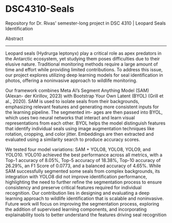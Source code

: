 # DSC4310-Seals
Repository for Dr. Rivas' semester-long project in DSC 4310 | Leopard Seals Identification

Abstract
_________________________________________________________________________________________
Leopard seals (Hydrurga leptonyx) play a critical role as apex predators in the
Antarctic ecosystem, yet studying them poses difficulties due to their elusive nature.
Traditional monitoring methods require a large amount of time and effort while
providing limited contributions. To address this issue, our project explores utilizing
deep learning models for seal identification in photos, offering a noninvasive
approach to wildlife monitoring.

Our framework combines Meta AI’s Segment Anything Model (SAM) (Alexan-
der Kirillov, 2023) with Bootstrap Your Own Latent (BYOL) (Grill et al., 2020).
SAM is used to isolate seals from their backgrounds, emphasizing relevant features
and generating more consistent inputs for the learning pipeline. The segmented im-
ages are then passed into BYOL, which uses two neural networks that interact and
learn visual representations from each other. BYOL helps the model distinguish
features that identify individual seals using image augmentation techniques like
rotation, cropping, and color jitter. Embeddings are then extracted and evaluated
using a similarity search to produce accuracy scores.

We tested four model variations: SAM + YOLO8, YOLO8, YOLO9, and YOLO10.
YOLO10 achieved the best performance across all metrics, with a Top-1 accuracy
of 8.05%, Top-5 accuracy of 18.38%, Top-10 accuracy of 26.29%, an F1 Score of
0.0773, and a balanced accuracy of 4.65%. While SAM successfully segmented
some seals from complex backgrounds, its integration with YOLO8 did not improve
identification performance, highlighting the need to further refine the segmentation
process to ensure consistency and preserve critical features required for individual
recognition. Our contribution lies in designing and evaluating a deep learning
approach to wildlife identification that is scalable and noninvasive. Future work will
focus on improving the segmentation process, exploring the addition of supervised
learning components, and incorporating explainability tools to better understand
the features driving seal recognition
